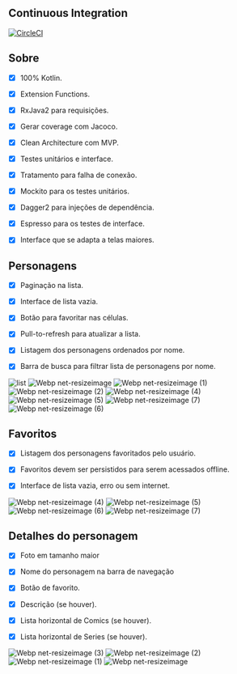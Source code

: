 ## Continuous Integration


[![CircleCI](https://circleci.com/gh/dpedroza/marvel-characters.svg?style=svg)](https://circleci.com/gh/dpedroza/marvel-characters)


## Sobre


- [x] 100% Kotlin.
- [x] Extension Functions.
- [x] RxJava2 para requisições.
- [x] Gerar coverage com Jacoco.
- [x] Clean Architecture com MVP.
- [x] Testes unitários e interface.
- [x] Tratamento para falha de conexão.
- [x] Mockito para os testes unitários.
- [x] Dagger2 para injeções de dependência.
- [x] Espresso para os testes de interface.
- [x] Interface que se adapta a telas maiores.


## Personagens


- [x] Paginação na lista.
- [x] Interface de lista vazia.
- [x] Botão para favoritar nas células.
- [x] Pull-to-refresh para atualizar a lista.
- [x] Listagem dos personagens ordenados por nome.
- [x] Barra de busca para filtrar lista de personagens por nome.


![list](https://user-images.githubusercontent.com/9497411/85237315-4e006280-b3fc-11ea-8276-4a5691c24f50.png)
![Webp net-resizeimage](https://user-images.githubusercontent.com/9497411/85237677-0d561880-b3ff-11ea-82ae-df9fdb2ed002.png)
![Webp net-resizeimage (1)](https://user-images.githubusercontent.com/9497411/85237693-2fe83180-b3ff-11ea-8be5-1646181d3a13.png)
![Webp net-resizeimage (2)](https://user-images.githubusercontent.com/9497411/85237795-cc123880-b3ff-11ea-93fe-54e1d7dd88f4.png)
![Webp net-resizeimage (4)](https://user-images.githubusercontent.com/9497411/85237862-4ba00780-b400-11ea-9154-37fca6922a5b.png)
![Webp net-resizeimage (5)](https://user-images.githubusercontent.com/9497411/85237938-d7b22f00-b400-11ea-87db-ec2f0d15e184.png)
![Webp net-resizeimage (7)](https://user-images.githubusercontent.com/9497411/85237965-07613700-b401-11ea-97c2-0a76dd27f28a.png)
![Webp net-resizeimage (6)](https://user-images.githubusercontent.com/9497411/85237947-ec8ec280-b400-11ea-9774-017edac37029.png)


## Favoritos


- [x] Listagem dos personagens favoritados pelo usuário.
- [x] Favoritos devem ser persistidos para serem acessados offline.
- [x] Interface de lista vazia, erro ou sem internet.


![Webp net-resizeimage (4)](https://user-images.githubusercontent.com/9497411/86542980-d00a8400-bef0-11ea-9f6d-068a7310b42d.png)
![Webp net-resizeimage (5)](https://user-images.githubusercontent.com/9497411/86542981-d13bb100-bef0-11ea-901e-a4539bb33a68.png)
![Webp net-resizeimage (6)](https://user-images.githubusercontent.com/9497411/86542982-d3057480-bef0-11ea-81b8-a5888fd1f286.png)
![Webp net-resizeimage (7)](https://user-images.githubusercontent.com/9497411/86542983-d436a180-bef0-11ea-9659-7a1f63465f29.png)


## Detalhes do personagem


- [x] Foto em tamanho maior 
- [x] Nome do personagem na barra de navegação
- [x] Botão de favorito.
- [x] Descrição (se houver).
- [x] Lista horizontal de Comics (se houver).
- [x] Lista horizontal de Series (se houver).


![Webp net-resizeimage (3)](https://user-images.githubusercontent.com/9497411/86540372-09d09000-bedb-11ea-80a2-83a1366c24c7.png)
![Webp net-resizeimage (2)](https://user-images.githubusercontent.com/9497411/86540346-ea396780-beda-11ea-9aee-280eea6a5789.png)
![Webp net-resizeimage (1)](https://user-images.githubusercontent.com/9497411/86540323-aba3ad00-beda-11ea-993b-fef9c48f2746.png)
![Webp net-resizeimage](https://user-images.githubusercontent.com/9497411/86540189-aeea6900-bed9-11ea-9c6b-4700b22bc319.png)


